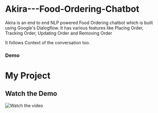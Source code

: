 # Akira---Food-Ordering-Chatbot
<p>Akira is an end to end NLP powered Food Ordering chatbot which is built using Google's Dialogflow. It has various features like Placing Order, Tracking Order, Updating Order and Removing Order</p>
<p>It follows Context of the conversation too.</p>

<h3>Demo</h3>


# My Project

## Watch the Demo

![Watch the video](https://drive.google.com/file/d/1UvPjfCKOVVPIMe3rcduqN06LeMk1Wky9/view?usp=drive_link)

